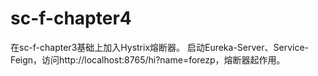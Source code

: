 # sc-f-chapter4
在sc-f-chapter3基础上加入Hystrix熔断器。
启动Eureka-Server、Service-Feign，访问http://localhost:8765/hi?name=forezp，熔断器起作用。
